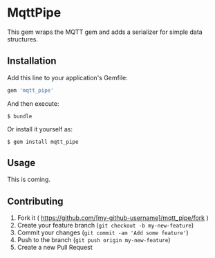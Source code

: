 # MqttPipe

This gem wraps the MQTT gem and adds a serializer for simple data structures.

## Installation

Add this line to your application's Gemfile:

```ruby
gem 'mqtt_pipe'
```

And then execute:

    $ bundle

Or install it yourself as:

    $ gem install mqtt_pipe

## Usage

This is coming.

## Contributing

1. Fork it ( https://github.com/[my-github-username]/mqtt_pipe/fork )
2. Create your feature branch (`git checkout -b my-new-feature`)
3. Commit your changes (`git commit -am 'Add some feature'`)
4. Push to the branch (`git push origin my-new-feature`)
5. Create a new Pull Request

